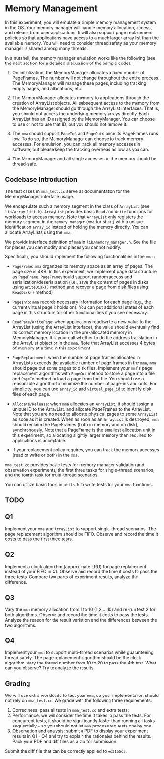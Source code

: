 # Memory Management

In this experiment, you will emulate a simple memory management system in the OS.  Your memory manager will handle memory allocation, access, and release from user applications.  It will also support page replacement policies so that applications have access to a much larger array list than the available memory.   You will need to consider thread safety as your memory manager is shared among many threads.

In a nutshell, the memory manager emulation works like the following (see the next section for a detailed discussion of the sample code): 

1) On initialization, the MemoryManager allocates a fixed number of PageFrames.  The number will not change throughout the entire process.  The MemoryManager will manage these pages, including tracking empty pages, and allocations, etc. 

2) The MemoryManager allocates memory to applications through the creation of ArrayList objects.  All subsequent access to the memory from the MemoryManager should go through the ArrayList interfaces.  That is, you should not access the underlying memory arrays directly.  Each ArrayList has an ID assigned by the MemoryManager.  You can choose to use or not to use that ID, but you should not remove it.   

3) The `mma` should support `PageIn`s and `PageOut`s once its PageFrames runs low.  To do so,  the MemoryManager can choose to track memory accesses.  For emulation, you can track all memory accesses in software, but please keep the tracking overhead as low as you can.

4) The MemoryManager and all single accesses to the memory should be thread-safe. 

## Codebase Introduction

The test cases in `mma_test.cc` serve as documentation for the MemoryManager interface usage. 

We encapsulate such a memory segment in the class of `ArrayList` (see `lib/array_list.h`).   `ArrayList` provides basic `Read` and `Write` functions for workloads to access memory. Note that `ArrayList` only registers the memory segment in the `memory_manager` (`mma` for short) with a unique identification `array_id` instead of holding the memory directly.  You can allocate ArrayLists using the `mma`.

We provide interface definition of `mma` in `lib/memory_manager.h`.   See the file for places you can modify and places you cannot modify.

Specifically, you should implement the following functionalities in the `mma` :

- `PageFrame`: `mma` organizes its memory space as an array of pages. The page size is 4KB. In this experiment, we implement page data structure as `PageFrame`. `PageFrame`should support random access and serialization/deserialization (i.e., save the content of pages in disks using `WriteDisk()` method and recover a page from disk files using `ReadDisk()` method) 

- `PageInfo`: `mma` records necessary information for each page (e.g., the current virtual page it holds on). You can put additional states of each page in this structure for other functionalities if you see necessary. 

- `ReadPage/WritePage`: when applications read/write a new value to the ArrayList (using the ArrayList interface), the value should eventually find its correct memory location in the pre-allocated memory in MemoryManager.   It is your call whether to do the address translation in the ArrayList object or in the `mma`.   Note that ArrayList accesses 4 bytes of memory at a time in this experiment. 

- `PageReplacement`: when the number of page frames allocated in ArrayLists exceeds the available number of page frames in the `mma`, `mma` should page out some pages to disk files.  Implement your `mma`'s page replacement algorithms with `PageOut` method to store a page into a file and `PageIn` method to load a page from the file.  You should use a reasonable algorithm to minimize the number of page-ins and outs. For simplicity, you can use `array_id` and `virtual_page_id` to identify disk files of each page.

- `Allocate/Release`: when `mma` allocates an `ArrayList`, it should assign a unique ID to the ArrayList, and allocate PageFrames to the ArrayList.  Note that you are no need to allocate physical pages to some `ArrayList` as soon as it is created.   When as soon as an  `ArrayList`  is destroyed, `mma` should reclaim the PageFrames (both in memory and on disk), synchronously. Note that a PageFrame is the smallest allocation unit in this experiment, so allocating slightly larger memory than required to applications is acceptable.

- If your replacement policy requires, you can track the memory accesses (read or write or both) in the `mma`.  

`mma_test.cc` provides basic tests for memory manager validation and observation experiments, the first three tasks for single-thread scenarios, and the fourth task for multi-thread scenarios.

You can utilize basic tools in `utils.h` to write tests for your `mma` functions.

## TODO

## Q1

Implement your `mma` and `ArrayList` to support single-thread scenarios. The page replacement algorithm should be FIFO. Observe and record the time it costs to pass the first three tests. 

## Q2

Implement a clock algorithm (approximate LRU) for page replacement instead of your FIFO in Q1.  Observe and record the time it costs to pass the three tests. Compare two parts of experiment results, analyze the difference. 

## Q3

Vary the `mma` memory allocation from 1 to 10 (1,2,...,10) and re-run test 2 for both algorithms.  Observe and record the time it costs to pass the tests. Analyze the reason for the result variation and the differences between the two algorithms.

## Q4

Implement your `mma` to support multi-thread scenarios while guaranteeing thread safety.  The page replacement algorithm should be the clock algorithm. Vary the thread number from  10 to 20 to pass the 4th test. What can you observe? Try to analyze the results. 

## Grading

We will use extra workloads to test your `mma`, so your implementation should not rely on `mma_test.cc`. We grade with the following three requirements:

1. Correctness: pass all tests in  `mma_test.cc` and extra tests;
2. Performance: we will consider the time it takes to pass the tests. For concurrent tests, it should
    be significantly faster than running all tasks sequentially - so you should not let `mma` process requests one by one. 
3. Observation and analysis: submit a PDF to display your experiment results in Q1 - Q4 and try to explain the rationales behind the results. Pack your PDF and diff files as a zip for submission.

Submit the diff file that can be correctly applied to `ec3155c3`.
